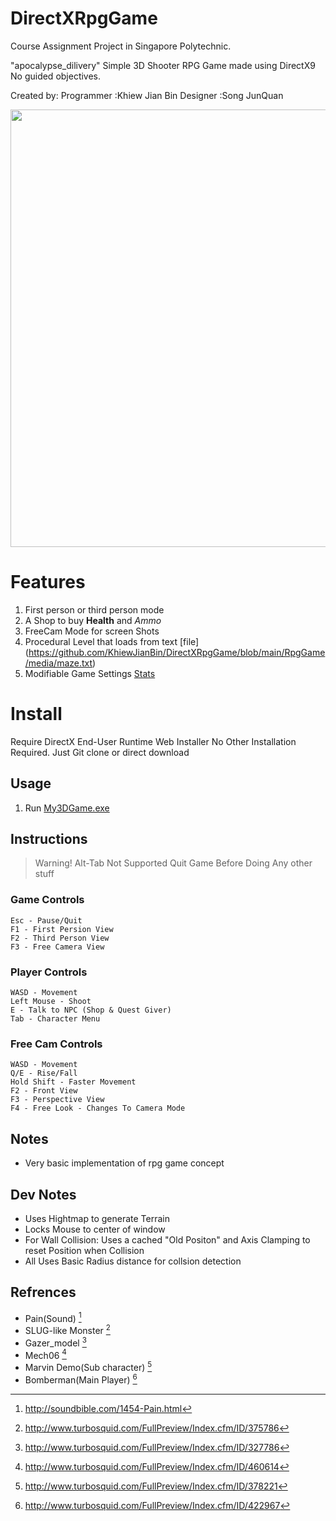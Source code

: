 # DirectXRpgGame
  Course Assignment Project in Singapore Polytechnic.

  "apocalypse_dilivery"
  Simple 3D Shooter RPG Game made using DirectX9 No guided objectives.
  
  Created by:
  Programmer :Khiew Jian Bin
  Designer   :Song JunQuan

  <img src="https://user-images.githubusercontent.com/5699978/192591899-bb05f794-a554-4c93-979c-a337ab9f68ac.png" width="700">
  
# Features
  1. First person or third person mode
  2. A Shop to buy **Health** and *Ammo*
  3. FreeCam Mode for screen Shots
  4. Procedural Level that loads from text [file] (https://github.com/KhiewJianBin/DirectXRpgGame/blob/main/RpgGame/media/maze.txt)
  5. Modifiable Game Settings [Stats](https://github.com/KhiewJianBin/DirectXRpgGame/blob/main/RpgGame/media/Stats.txt)
  
# Install
  Require DirectX End-User Runtime Web Installer
  No Other Installation Required. Just Git clone or direct download

## Usage
1. Run [My3DGame.exe](https://github.com/KhiewJianBin/DirectXBlockSimulation/blob/main/My3DGame.exe)

## Instructions

> Warning! Alt-Tab Not Supported Quit Game Before Doing Any other stuff

### Game Controls

```
Esc - Pause/Quit
F1 - First Persion View
F2 - Third Person View
F3 - Free Camera View
```

### Player Controls
```
WASD - Movement
Left Mouse - Shoot
E - Talk to NPC (Shop & Quest Giver)
Tab - Character Menu
```

### Free Cam Controls

```
WASD - Movement
Q/E - Rise/Fall 
Hold Shift - Faster Movement
F2 - Front View 
F3 - Perspective View
F4 - Free Look - Changes To Camera Mode
```

## Notes
- Very basic implementation of rpg game concept

## Dev Notes
- Uses Hightmap to generate Terrain 
- Locks Mouse to center of window
- For Wall Collision: Uses a cached "Old Positon" and Axis Clamping to reset Position when Collision
- All Uses Basic Radius distance for collsion detection

## Refrences
- Pain(Sound) [^1]
- SLUG-like Monster [^2]
- Gazer_model [^3]
- Mech06 [^4]
- Marvin Demo(Sub character) [^5]
- Bomberman(Main Player) [^6]

[^1]: http://soundbible.com/1454-Pain.html
[^2]: http://www.turbosquid.com/FullPreview/Index.cfm/ID/375786
[^3]: http://www.turbosquid.com/FullPreview/Index.cfm/ID/327786
[^4]: http://www.turbosquid.com/FullPreview/Index.cfm/ID/460614
[^5]: http://www.turbosquid.com/FullPreview/Index.cfm/ID/378221
[^6]: http://www.turbosquid.com/FullPreview/Index.cfm/ID/422967
